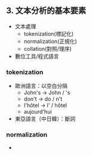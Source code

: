 ## 3. 文本分析的基本要素
* 文本處理
  * tokenization(標記化) 
  * normalization(正規化)
  * collation(對照/理序)
* 數位工具/程式語言


### tokenization
* 歐洲語言：以空白分隔
  * John's -> John / 's
  * don't -> do / n't
  * l'hôtel -> l' / hôtel
  * aujourd'hui  
* 東亞語言（中日韓）：斷詞

### normalization
* 
